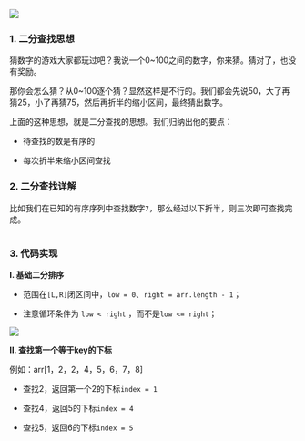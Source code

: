 ![](https://iqqcode-blog.oss-cn-beijing.aliyuncs.com/img/20200520084507.png)

### 1. 二分查找思想

猜数字的游戏大家都玩过吧？我说一个0~100之间的数字，你来猜。猜对了，也没有奖励。

那你会怎么猜？从0~100逐个猜？显然这样是不行的。我们都会先说50，大了再猜25，小了再猜75，然后再折半的缩小区间，最终猜出数字。

上面的这种思想，就是二分查找的思想。我们归纳出他的要点：

- 待查找的数是有序的

- 每次折半来缩小区间查找

### 2. 二分查找详解

比如我们在已知的有序序列中查找数字`7`，那么经过以下折半，则三次即可查找完成。

<img title="" src="https://iqqcode-blog.oss-cn-beijing.aliyuncs.com/img/20200520092641.png" alt="" data-align="inline">

### 3. 代码实现

**I. 基础二分排序**

- 范围在`[L,R]`闭区间中，`low = 0`、`right = arr.length - 1`；

- 注意循环条件为 `low < right` ，而不是`low <= right`；

![](https://iqqcode-blog.oss-cn-beijing.aliyuncs.com/img/20200520095602.png)

**II. 查找第一个等于key的下标**

例如：arr[1，2，2，4，5，6，7，8]

- 查找2，返回第一个2的下标`index = 1`

- 查找4，返回5的下标`index = 4`

- 查找5，返回6的下标`index = 5`
